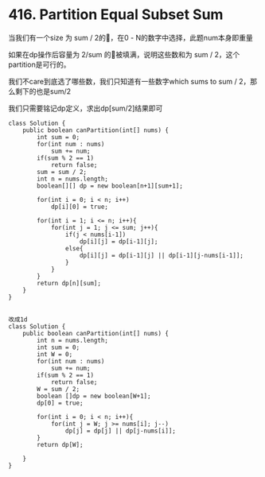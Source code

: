 # 416. Partition Equal Subset Sum

当我们有一个size 为 sum / 2的🎒，在0 - N的数字中选择，此题num本身即重量

如果在dp操作后容量为 2/sum 的🎒被填满，说明这些数和为 sum / 2，这个partition是可行的。

我们不care到底选了哪些数，我们只知道有一些数字which sums to sum / 2，那么剩下的也是sum/2

我们只需要铭记dp定义，求出dp\[sum/2]结果即可

```
class Solution {
    public boolean canPartition(int[] nums) {
        int sum = 0;
        for(int num : nums)
            sum += num;
        if(sum % 2 == 1)
            return false;
        sum = sum / 2;
        int n = nums.length;
        boolean[][] dp = new boolean[n+1][sum+1];
        
        for(int i = 0; i < n; i++)
            dp[i][0] = true;
        
        for(int i = 1; i <= n; i++){
            for(int j = 1; j <= sum; j++){
                if(j < nums[i-1])
                    dp[i][j] = dp[i-1][j];
                else{
                    dp[i][j] = dp[i-1][j] || dp[i-1][j-nums[i-1]];
                }
            }
        }
        return dp[n][sum];
    }
}


改成1d
class Solution {
    public boolean canPartition(int[] nums) {
        int n = nums.length;
        int sum = 0;
        int W = 0;
        for(int num : nums)
            sum += num;
        if(sum % 2 == 1)
            return false;
        W = sum / 2;
        boolean []dp = new boolean[W+1];
        dp[0] = true;
        
        for(int i = 0; i < n; i++){
            for(int j = W; j >= nums[i]; j--)
                dp[j] = dp[j] || dp[j-nums[i]];
        }
        return dp[W];
        
    }
}
```

